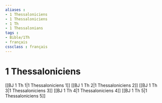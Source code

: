 ```yaml
---
aliases : 
- 1 Thessaloniciens
- 1 Thessaloniciens
- 1 Th
- 1 Thessalonians
tags : 
- Bible/1Th
- français
cssclass : français
---
```


# 1 Thessaloniciens

[[BJ 1 Th 1|1 Thessaloniciens 1]]
[[BJ 1 Th 2|1 Thessaloniciens 2]]
[[BJ 1 Th 3|1 Thessaloniciens 3]]
[[BJ 1 Th 4|1 Thessaloniciens 4]]
[[BJ 1 Th 5|1 Thessaloniciens 5]]
